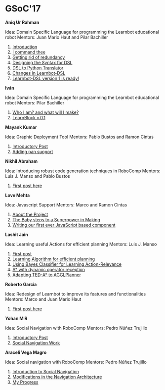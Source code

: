 # GSoC'17

**Aniq Ur Rahman**

Idea: Domain Specific Language for programming the Learnbot educational robot
Mentors: Juan Mario Haut and Pilar Bachiller

1.  [Introduction](/web/gsoc/2017/aniq/post1)
2.	[I command thee](/web/gsoc/2017/aniq/post2)
3.	[Getting rid of redundancy](/web/gsoc/2017/aniq/post3)
4.	[Designing the Syntax for DSL](/web/gsoc/2017/aniq/post4)
5.	[DSL to Python Translator](/web/gsoc/2017/aniq/post5)
6. 	[Changes in Learnbot-DSL](/web/gsoc/2017/aniq/post6)
7.	[Learnbot-DSL version 1 is ready!](/web/gsoc/2017/aniq/post7)

**Iván**

Idea: Domain Specific Language for programming the Learnbot educational robot
Mentors: Pilar Bachiller

1.  [Who I am? and what will I make?](/web/gsoc/2017/ivan/post1)
2.  [LearnBlock v.0.1](/web/gsoc/2017/ivan/post2)

**Mayank Kumar**

Idea: Graphic Deployment Tool
Mentors: Pablo Bustos and Ramon Cintas

1.  [Introductory Post](/web/gsoc/2017/mayank/post1)
2.  [Adding pan support](/web/gsoc/2017/mayank/post2)

**Nikhil Abraham**

Idea: Introducing robust code generation techniques in RoboComp
Mentors: Luis J. Manso and Pablo Bustos

1.  [First post here](/web/gsoc/2017/nikhil/post1)

**Love Mehta**

Idea: Javascript Support
Mentors: Marco and Ramon Cintas

1.  [About the Project](/web/gsoc/2017/love/post1)
2.  [The Baby steps to a Superpower in Making](/web/gsoc/2017/love/post2)
3.  [Writing our first ever JavaScript based component](/web/gsoc/2017/love/post3)


**Lashit Jain**

Idea: Learning useful Actions for efficient planning
Mentors: Luis J. Manso

1.  [First post](/web/gsoc/2017/lashit/post1)
2.  [Learning Algorithm for efficient planning](/web/gsoc/2017/lashit/post2)
3.  [Using Bayes Classifier for Learning Action-Relevance](/web/gsoc/2017/lashit/post3)
4.  [A* with dynamic operator reception](/web/gsoc/2017/lashit/post4) 
5.  [Adapting TED-A* to AGGLPlanner](/web/gsoc/2017/lashit/post5)

**Roberto García**

Idea: Redesign of Learnbot to improve its features and functionalities
Mentors: Marco and Juan Mario Haut

1.  [First post here](/web/gsoc/2017/brickbit/post1)

**Yohan M R**

Idea: Social Navigation with RoboComp
Mentors: Pedro Núñez Trujillo

1.  [Introductory Post](/web/gsoc/2017/yohan/post1)
2.  [Social Navigation Work](/web/gsoc/2017/yohan/post2)

**Araceli Vega Magro**

Idea: Social navigation with RoboComp
Mentors: Pedro Núñez Trujillo

1.  [Introduction to Social Navigation](/web/gsoc/2017/araceli/post1)
2.  [Modifications in the Navigation Architecture](/web/gsoc/2017/araceli/post2)
3.  [My Progress](/web/gsoc/2017/araceli/post3)
